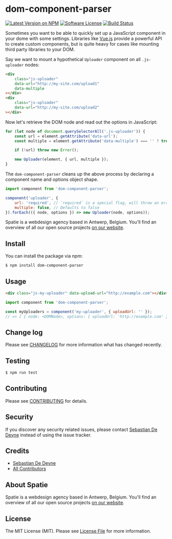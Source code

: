 # dom-component-parser

[![Latest Version on NPM](https://img.shields.io/npm/v/dom-component-parser.svg?style=flat-square)](https://npmjs.com/package/dom-component-parser)
[![Software License](https://img.shields.io/badge/license-MIT-brightgreen.svg?style=flat-square)](LICENSE.md)
[![Build Status](https://img.shields.io/travis/spatie/dom-component-parser/master.svg?style=flat-square)](https://travis-ci.org/spatie/dom-component-parser)

Sometimes you want to be able to quickly set up a JavaScript component in your dome with some settings. Libraries like [Vue.js](https://github.com/vuejs/vue) provide a powerful API to create custom components, but is quite heavy for cases like mounting third party libraries to your DOM.

Say we want to mount a hypothetical `Uploader` component on all `.js-uploader` nodes:

```html
<div
    class="js-uploader"
    data-url="http://my-site.com/upload1"
    data-multiple
></div>
<div
    class="js-uploader"
    data-url="http://my-site.com/upload2"
></div>
```

Now let's retrieve the DOM node and read out the options in JavaScript:

```js
for (let node of document.querySelectorAll('.js-uploader')) {
    const url = element.getAttribute('data-url');
    const multiple = element.getAttribute('data-multiple') === '' ? true : false;

    if (!url) throw new Error();

    new Uploader(element, { url, multiple });
}
```

The `dom-component-parser` cleans up the above process by declaring a component name and options object shape.

```js
import component from 'dom-component-parser';

component('uploader', {
    url: 'required', // `required` is a special flag, will throw an error if missing
    multiple: false, // Defaults to false
}).forEach(({ node, options }) => new Uploader(node, options));
```

Spatie is a webdesign agency based in Antwerp, Belgium. You'll find an overview of all our open source projects [on our website](https://spatie.be/opensource).

## Install

You can install the package via npm:

```bash
$ npm install dom-component-parser
```

## Usage

```html
<div class="js-my-uploader" data-upload-url="http://example.com"></div>
```

```js
import component from 'dom-component-parser';

const myUploaders = component('my-uploader', { uploadUrl: '' });
// => [ { node: <DOMNode>, options: { uploadUrl: 'http://example.com' } } ]
```

## Change log

Please see [CHANGELOG](CHANGELOG.md) for more information what has changed recently.

## Testing

``` bash
$ npm run test
```

## Contributing

Please see [CONTRIBUTING](CONTRIBUTING.md) for details.

## Security

If you discover any security related issues, please contact [Sebastian De Deyne](https://github.com/sebastiandedeyne) instead of using the issue tracker.

## Credits

- [Sebastian De Deyne](https://github.com/sebastiandedeyne)
- [All Contributors](../../contributors)

## About Spatie
Spatie is a webdesign agency based in Antwerp, Belgium. You'll find an overview of all our open source projects [on our website](https://spatie.be/opensource).

## License

The MIT License (MIT). Please see [License File](LICENSE.md) for more information.
